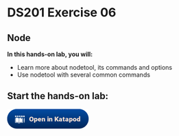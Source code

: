 # DS201 Exercise 06

## Node

**In this hands-on lab, you will:**
* Learn more about nodetool, its commands and options
* Use nodetool with several common commands



## Start the hands-on lab:

[![Open in KataPod](https://github.com/DataStax-Academy/katapod-shared-assets/blob/main/images/open-in-katapod.png)](https://gitpod.io/##https://github.com/drchung5/ds201-lab06/)